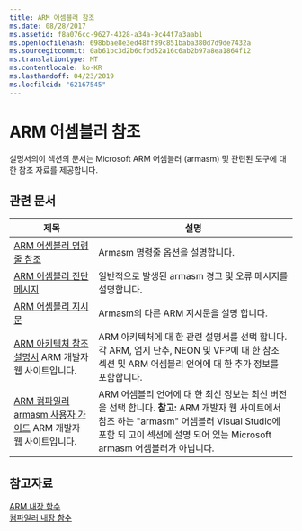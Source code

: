 ```yaml
---
title: ARM 어셈블러 참조
ms.date: 08/28/2017
ms.assetid: f8a076cc-9627-4328-a34a-9c44f7a3aab1
ms.openlocfilehash: 698bbae8e3ed48ff89c851baba380d7d9de7432a
ms.sourcegitcommit: 0ab61bc3d2b6cfbd52a16c6ab2b97a8ea1864f12
ms.translationtype: MT
ms.contentlocale: ko-KR
ms.lasthandoff: 04/23/2019
ms.locfileid: "62167545"
---
```

# <a name="arm-assembler-reference"></a>ARM 어셈블러 참조

설명서의이 섹션의 문서는 Microsoft ARM 어셈블러 (armasm) 및 관련된 도구에 대 한 참조 자료를 제공합니다.

## <a name="related-articles"></a>관련 문서

|제목|설명|
|-----------|-----------------|
|[ARM 어셈블러 명령줄 참조](../../assembler/arm/arm-assembler-command-line-reference.md)|Armasm 명령줄 옵션을 설명합니다.|
|[ARM 어셈블러 진단 메시지](../../assembler/arm/arm-assembler-diagnostic-messages.md)|일반적으로 발생된 armasm 경고 및 오류 메시지를 설명합니다.|
|[ARM 어셈블리 지시문](../../assembler/arm/arm-assembler-directives.md)|Armasm의 다른 ARM 지시문을 설명 합니다.|
|[ARM 아키텍처 참조 설명서](https://developer.arm.com/search#q=ARM%20Architecture%20Reference%20Manual) ARM 개발자 웹 사이트입니다.|ARM 아키텍처에 대 한 관련 설명서를 선택 합니다. 각 ARM, 엄지 단추, NEON 및 VFP에 대 한 참조 섹션 및 ARM 어셈블리 언어에 대 한 추가 정보를 포함합니다.|
|[ARM 컴파일러 armasm 사용자 가이드](https://developer.arm.com/search#q=ARM%20Compiler%20armasm%20User%20Guide) ARM 개발자 웹 사이트입니다.|ARM 어셈블리 언어에 대 한 최신 정보는 최신 버전을 선택 합니다. **참고:**  ARM 개발자 웹 사이트에서 참조 하는 "armasm" 어셈블러 Visual Studio에 포함 되 고이 섹션에 설명 되어 있는 Microsoft armasm 어셈블러가 아닙니다.|

## <a name="see-also"></a>참고자료

[ARM 내장 함수](../../intrinsics/arm-intrinsics.md)<br/>
[컴파일러 내장 함수](../../intrinsics/compiler-intrinsics.md)<br/>
